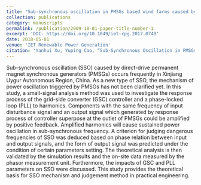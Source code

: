 ```yaml
---
title: "Sub-synchronous oscillation in PMSGs based wind farms caused by amplification effect of GSC controller and PLL to harmonics"
collection: publications
category: manuscripts
permalink: /publication/2009-10-01-paper-title-number-1
excerpt: 'DOI: https://doi.org/10.1049/iet-rpg.2017.0740'
date: 2018-05-01
venue: 'IET Renewable Power Generation'
citation: 'Yanhui Xu, Yuping Cao, “Sub-Synchronous Oscillation in PMSGs-based Wind Farms caused by Amplification Effect of GSC controller and PLL to Harmonics,” IET Renewable Power Generation, vol.12, No.7, pp. 844-850, May. 2018.'
---
```


Sub-synchronous oscillation (SSO) caused by direct-drive permanent magnet synchronous generators (PMSGs) occurs frequently in Xinjiang Uygur Autonomous Region, China. As a new type of SSO, the mechanism of power oscillation triggered by PMSGs has not been clarified yet. In this study, a small-signal analysis method was used to investigate the response process of the grid-side converter (GSC) controller and a phase-locked loop (PLL) to harmonics. Components with the same frequency of input disturbance signal and an output signal which generated by response process of controller superpose at the outlet of PMSGs could be amplified by positive feedback. Amplified harmonics will cause sustained power oscillation in sub-synchronous frequency. A criterion for judging dangerous frequencies of SSO was deduced based on phase relation between input and output signals, and the form of output signal was predicted under the condition of certain parameters setting. The theoretical analysis is then validated by the simulation results and the on-site data measured by the phasor measurement unit. Furthermore, the impacts of GSC and PLL parameters on SSO were discussed. This study provides the theoretical basis for SSO mechanism and judgement method in practical engineering.
